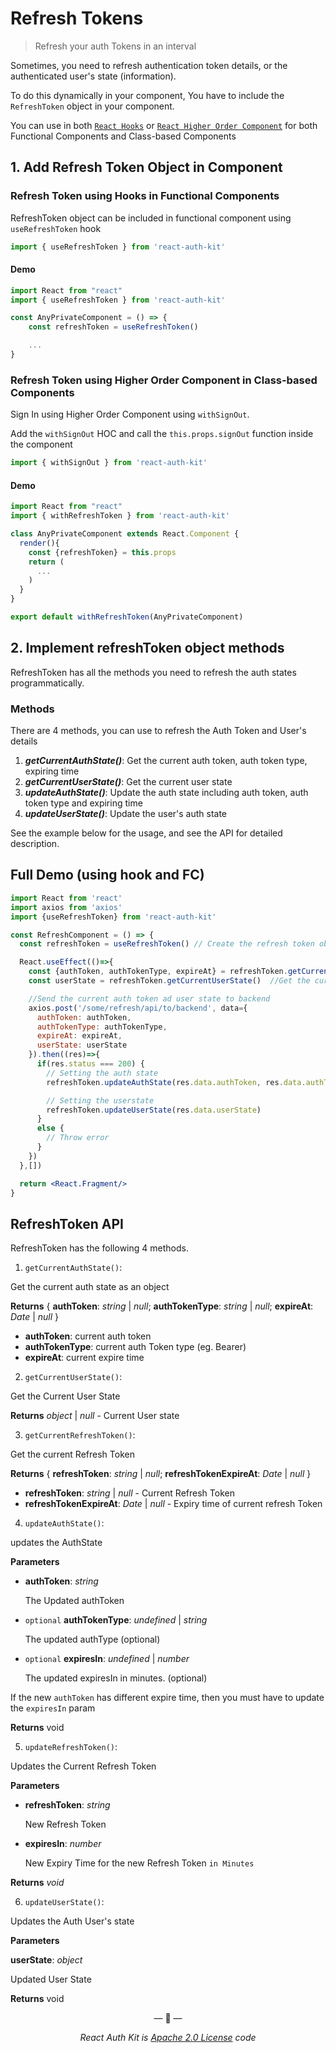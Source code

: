 # Refresh Tokens

> Refresh your auth Tokens in an interval

Sometimes, you need to refresh authentication token details, or the authenticated user's state (information).

To do this dynamically in your component,
You have to include the `RefreshToken` object in your component.

You can use in both [`React Hooks`](https://reactjs.org/docs/hooks-intro.html) or
[`React Higher Order Component`](https://reactjs.org/docs/higher-order-components.html)
for both Functional Components and Class-based Components

## 1. Add Refresh Token Object in Component
### Refresh Token using Hooks in Functional Components

RefreshToken object can be included in functional component using `useRefreshToken` hook

```js
import { useRefreshToken } from 'react-auth-kit'
```
#### Demo
```jsx
import React from "react"
import { useRefreshToken } from 'react-auth-kit'

const AnyPrivateComponent = () => {
    const refreshToken = useRefreshToken()

    ...
}
```


### Refresh Token using Higher Order Component in Class-based Components

Sign In using Higher Order Component using `withSignOut`.

Add the `withSignOut` HOC and call the `this.props.signOut` function inside the component

```js
import { withSignOut } from 'react-auth-kit'
```

#### Demo
```jsx
import React from "react"
import { withRefreshToken } from 'react-auth-kit'

class AnyPrivateComponent extends React.Component {
  render(){
    const {refreshToken} = this.props
    return (
      ...
    )
  }
}

export default withRefreshToken(AnyPrivateComponent)
```

## 2. Implement refreshToken object methods

RefreshToken has all the methods you need to refresh the auth states programmatically.

### Methods
There are 4 methods, you can use to refresh the Auth Token and User's details

1. ***getCurrentAuthState()***: Get the current auth token, auth token type, expiring time
2. _**getCurrentUserState()**_: Get the current user state
3. _**updateAuthState()**_: Update the auth state including auth token, auth token type and expiring time
4. **_updateUserState()_**: Update the user's auth state

See the example below for the usage, and see the API for detailed description.

## Full Demo (using hook and FC)
```jsx
import React from 'react'
import axios from 'axios'
import {useRefreshToken} from 'react-auth-kit'

const RefreshComponent = () => {
  const refreshToken = useRefreshToken() // Create the refresh token object

  React.useEffect(()=>{
    const {authToken, authTokenType, expireAt} = refreshToken.getCurrentAuthState() //Get the current state
    const userState = refreshToken.getCurrentUserState()  //Get the current user's state

    //Send the current auth token ad user state to backend
    axios.post('/some/refresh/api/to/backend', data={
      authToken: authToken,
      authTokenType: authTokenType,
      expireAt: expireAt,
      userState: userState
    }).then((res)=>{
      if(res.status === 200) {
        // Setting the auth state
        refreshToken.updateAuthState(res.data.authToken, res.data.authTokenType, res.data.expireIn)

        // Setting the userstate
        refreshToken.updateUserState(res.data.userState)
      }
      else {
        // Throw error
      }
    })
  },[])

  return <React.Fragment/>
}
```

## RefreshToken API

RefreshToken has the following 4 methods.

1. `getCurrentAuthState()`:

Get the current auth state as an object

**Returns** { **authToken**: _string_ | _null_; **authTokenType**: _string_ | _null_; **expireAt**: _Date_ | _null_ }

- **authToken**: current auth token
- **authTokenType**: current auth Token type (eg. Bearer)
- **expireAt**: current expire time

2. `getCurrentUserState()`:

Get the Current User State

**Returns** _object_ | _null_ - Current User state

3. `getCurrentRefreshToken()`:

Get the current Refresh Token

**Returns** { **refreshToken**: _string_ | _null_; **refreshTokenExpireAt**: _Date_ | _null_ }

- **refreshToken**: _string_ | _null_ - Current Refresh Token
- **refreshTokenExpireAt**: _Date_ | _null_ - Expiry time of current refresh Token

4. `updateAuthState()`:

updates the AuthState

**Parameters**

- **authToken**: _string_

    The Updated authToken

- `optional` **authTokenType**: _undefined_ | _string_

    The updated authType (optional)

- `optional` **expiresIn**: _undefined_ | _number_

    The updated expiresIn in minutes. (optional)

If the new `authToken` has different expire time, then you must have to update the `expiresIn` param

**Returns** void

5. `updateRefreshToken()`:

Updates the Current Refresh Token

**Parameters**

- **refreshToken**: _string_

    New Refresh Token

- **expiresIn**: _number_

    New Expiry Time for the new Refresh Token `in Minutes`

**Returns** _void_

6. `updateUserState()`:

Updates the Auth User's state

**Parameters**

**userState**: _object_

  Updated User State

**Returns** void

<p align="center">&mdash; 🔑  &mdash;</p>
<p align="center"><i>React Auth Kit is <a href="https://github.com/react-auth-kit/react-auth-kit/blob/master/LICENSE">Apache 2.0 License</a> code</i></p>
